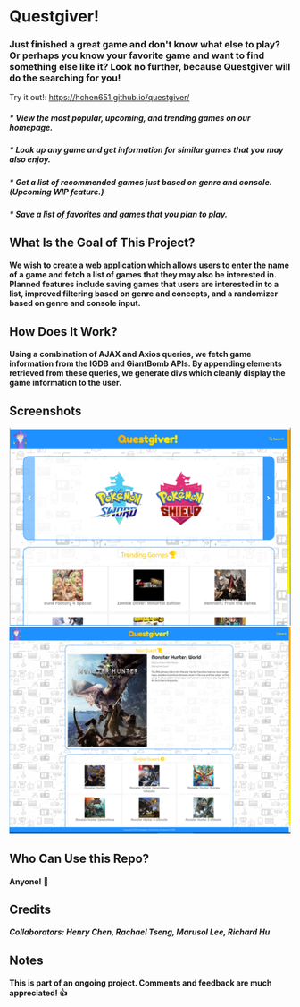 # Questgiver!

### Just finished a great game and don't know what else to play? Or perhaps you know your favorite game and want to find something else like it? Look no further, because Questgiver will do the searching for you!
Try it out!: https://hchen651.github.io/questgiver/
##### * View the most popular, upcoming, and trending games on our homepage.
##### * Look up any game and get information for similar games that you may also enjoy.
##### * Get a list of recommended games just based on genre and console. (Upcoming WIP feature.)
##### * Save a list of favorites and games that you plan to play.

## What Is the Goal of This Project?
#### We wish to create a web application which allows users to enter the name of a game and fetch a list of games that they may also be interested in. Planned features include saving games that users are interested in to a list, improved filtering based on genre and concepts, and a randomizer based on genre and console input.

## How Does It Work?
#### Using a combination of AJAX and Axios queries, we fetch game information from the IGDB and GiantBomb APIs. By appending elements retrieved from these queries, we generate divs which cleanly display the game information to the user.

## Screenshots
![](screenshots/screenshot01.png)
![](screenshots/screenshot02.png)

## Who Can Use this Repo?
#### Anyone! :tada:

## Credits
##### Collaborators: Henry Chen, Rachael Tseng, Marusol Lee, Richard Hu

## Notes
#### This is part of an ongoing project. Comments and feedback are much appreciated! :+1:
